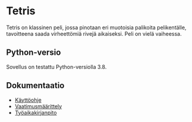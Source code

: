 # Tetris

Tetris on klassinen peli, jossa pinotaan eri muotoisia palikoita pelikentälle, tavoitteena saada virheettömiä rivejä aikaiseksi. Peli on vielä vaiheessa.

## Python-versio

Sovellus on testattu Python-versiolla 3.8.

## Dokumentaatio
- [Käyttöohje](./dokumentaatio/kayttoohje.md)
- [Vaatimusmäärittely](./dokumentaatio/maarittelydokumentti_tetris.md)
- [Työaikakirjanpito](./dokumentaatio/tuntikirjanpito.md)
